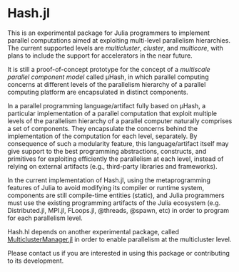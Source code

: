# Hash.jl

This is an experimental package for Julia programmers to implement parallel computations aimed at exploiting multi-level parallelism hierarchies. The current supported levels are *multicluster*, *cluster*, and *multicore*, with plans to include the support for accelerators in the near future. 

It is still a proof-of-concept prototype for the concept of a *multiscale parallel component model* called μHash, in which parallel computing concerns at different levels of the parallelism hierarchy of a parallel computing platform are encapsulated in distinct components. 

In a parallel programming language/artifact fully based on μHash, a particular implementation of a parallel computation that exploit multiple levels of the parallelism hierarchy of a parallel computer naturally comprises a set of components. They encapsulate the concerns behind the implementation of the computation for each level, separately. By consequence of such a modularity feature, this language/artifact itself may give support to the best programming abstractions, constructs, and primitives for exploiting efficiently the parallelism at each level, instead of relying on external artifacts (e.g., third-party libraries and frameworks). 

In the current implementation of Hash.jl, using the metaprogramming features of Julia to avoid modifying its compiler or runtime system, components are still compile-time entities (static), and Julia programmers must use the existing programming artifacts of the Julia ecosystem (e.g. Distributed.jl, MPI.jl, FLoops.jl, @threads, @spawn, etc) in order to program for each parallelism level. 

Hash.hl depends on another experimental package, called [MulticlusterManager.jl](https://github.com/PlatformAwareProgramming/MulticlusterManager.jl) in order to enable parallelism at the multicluster level.

Please contact us if you are interested in using this package or contributing to its development.
